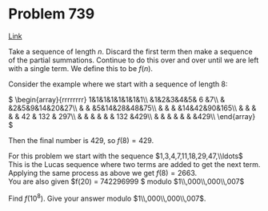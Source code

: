 # Problem 739

[Link](https://projecteuler.net/problem=739)

Take a sequence of length $n$. Discard the first term then make a sequence of the partial summations. Continue to do this over and over until we are left with a single term. We define this to be $f(n)$. 

Consider the example where we start with a sequence of length 8: 

$ \\begin{array}{rrrrrrrr} 1&1&1&1&1&1&1&1\\\\ &1&2&3&4&5& 6 &7\\\\ & &2&5&9&14&20&27\\\\ & & &5&14&28&48&75\\\\ & & & &14&42&90&165\\\\ & & & & & 42 & 132 & 297\\\\ & & & & & & 132 &429\\\\ & & & & & & &429\\\\ \\end{array} $ 

Then the final number is $429$, so $f(8) = 429$. 

For this problem we start with the sequence $1,3,4,7,11,18,29,47,\\ldots$  
This is the Lucas sequence where two terms are added to get the next term.  
Applying the same process as above we get $f(8) = 2663$.  
You are also given $f(20) = 742296999 $ modulo $1\\,000\\,000\\,007$ 

Find $f(10^8)$. Give your answer modulo $1\\,000\\,000\\,007$.